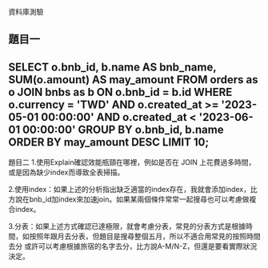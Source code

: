 資料庫測驗

題目一
------------------------------------------------------------------
SELECT 
    o.bnb_id, 
    b.name AS bnb_name, 
    SUM(o.amount) AS may_amount
FROM 
    orders as o
JOIN 
    bnbs as b 
ON 
    o.bnb_id = b.id
WHERE 
    o.currency = 'TWD'
AND 
    o.created_at >= '2023-05-01 00:00:00'
AND 
    o.created_at < '2023-06-01 00:00:00'
GROUP BY 
    o.bnb_id, 
    b.name
ORDER BY 
    may_amount DESC
LIMIT 
    10;
------------------------------------------------------------------
題目二
1.使用Explain確認效能瓶頸在哪裡，例如是否在 JOIN 上花費過多時間，或是因為缺少index而導致全表掃描。

2.使用index：如果上述的分析指出缺乏適當的index存在，我就會添加index，比方說在bnb_id加index來加速join。如果某兩個條件常常一起搜尋也可以考慮做複合index。

3.分表：如果上述方式確認已達極限，就會考慮分表，常見的分表方式是根據時間，如按照年跟月去分表，但題目是搜尋整個五月，所以不適合用常見的按照時間去分
或許可以考慮根據旅宿的名字去分，比方說A-M/N-Z，但還是要看實際狀況決定。


